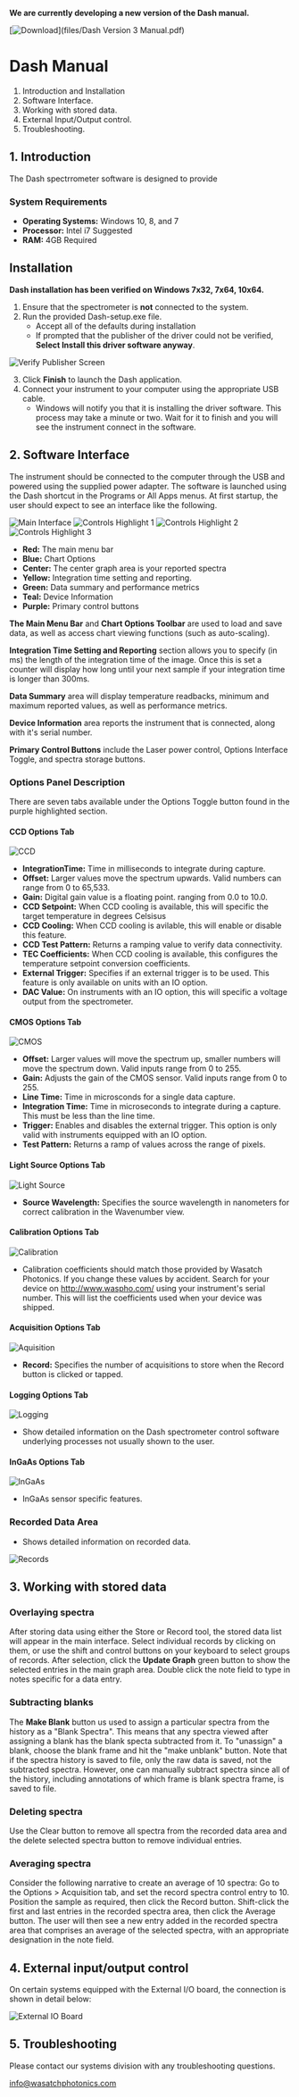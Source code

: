 **We are currently developing a new version of the Dash manual.**

[![Download](images/dash_pdf_download.png)](files/Dash Version 3 Manual.pdf)

# Dash Manual
1. Introduction and Installation
2. Software Interface.
3. Working with stored data.
4. External Input/Output control.
5. Troubleshooting.


## 1. Introduction

The Dash spectrrometer software is designed to provide 

### System Requirements
- **Operating Systems:** Windows 10, 8, and 7
- **Processor:** Intel i7 Suggested
- **RAM:** 4GB Required

## Installation
**Dash installation has been verified on Windows 7x32, 7x64, 10x64.**

1. Ensure that the spectrometer is **not** connected to the system.
2. Run the provided Dash-setup.exe file.
    - Accept all of the defaults during installation
    - If prompted that the publisher of the driver could not be verified, **Select Install this driver software anyway**.
    
![Verify Publisher Screen](images/verify.png)

3. Click **Finish** to launch the Dash application.
4. Connect your instrument to your computer using the appropriate USB cable. 
    - Windows will notify you that it is installing the driver software. This process may take a minute or two. Wait for it to finish and you will see the instrument connect in the software.
    
## 2. Software Interface
The instrument should be connected to the computer through the USB and powered using the supplied power adapter. The software is launched using the Dash shortcut in the Programs or All Apps menus. At first startup, the user should expect to see an interface like the following.

![Main Interface](images/gui_small.png)
![Controls Highlight 1](images/gui_1.png)
![Controls Highlight 2](images/gui_2.png)
![Controls Highlight 3](images/gui_3.png)

- **Red:** The main menu bar
- **Blue:** Chart Options
- **Center:** The center graph area is your reported spectra
- **Yellow:** Integration time setting and reporting.
- **Green:** Data summary and performance metrics
- **Teal:** Device Information
- **Purple:** Primary control buttons

**The Main Menu Bar** and **Chart Options Toolbar** are used to load and save data, as well as access chart viewing functions (such as auto-scaling).

**Integration Time Setting and Reporting** section allows you to specify (in ms) the length of the integration time of the image. Once this is set a counter will display how long until your next sample if your integration time is longer than 300ms.

**Data Summary** area will display temperature readbacks, minimum and maximum reported values, as well as performance metrics. 

**Device Information** area reports the instrument that is connected, along with it's serial number.

**Primary Control Buttons** include the Laser power control, Options Interface Toggle, and spectra storage buttons.

### Options Panel Description
There are seven tabs available under the Options Toggle button found in the purple highlighted section.

#### CCD Options Tab
![CCD](images/options_ccd.png)
- **IntegrationTime:** Time in milliseconds to integrate during capture.
- **Offset:** Larger values move the spectrum upwards. Valid numbers can range from 0 to 65,533.
- **Gain:** Digital gain value is a floating point. ranging from 0.0 to 10.0.
- **CCD Setpoint:** When CCD cooling is available, this will specific the target temperature in degrees Celsisus
- **CCD Cooling:** When CCD cooling is avilable, this will enable or disable this feature.
- **CCD Test Pattern:** Returns a ramping value to verify data connectivity.
- **TEC Coefficients:** When CCD cooling is available, this configures the temperature setpoint conversion coefficients.
- **External Trigger:** Specifies if an external trigger is to be used. This feature is only available on units with an IO option.
- **DAC Value:** On instruments with an IO option, this will specific a voltage output from the spectrometer.

#### CMOS Options Tab
![CMOS](images/options_cmos.png)
- **Offset:** Larger values will move the spectrum up, smaller numbers will move the spectrum down. Valid inputs range from 0 to 255.
- **Gain:** Adjusts the gain of the CMOS sensor. Valid inputs range from 0 to 255.
- **Line Time:** Time in microsconds for a single data capture.
- **Integration  Time:** Time in microseconds to integrate during a capture. This must be less than the line time.
- **Trigger:** Enables and disables the external trigger. This option is only valid with instruments equipped with an IO option.
- **Test Pattern:** Returns a ramp of values across the range of pixels.

#### Light Source Options Tab
![Light Source](images/options_light_source.png)
- **Source Wavelength:** Specifies the source wavelength in nanometers for correct calibration in the Wavenumber view.

#### Calibration Options Tab
![Calibration](images/options_calibrate.png)
- Calibration coefficients should match those provided by Wasatch Photonics. If you change these values by accident. Search for your device on http://www.waspho.com/ using your instrument's serial number. This will list the coefficients used when your device was shipped.

#### Acquisition Options Tab
![Aquisition](images/options_acquire.png)
- **Record:** Specifies the number of acquisitions to store when the Record button is clicked or tapped.

#### Logging Options Tab
![Logging](images/options_logging.png)
- Show detailed information on the Dash spectrometer control software underlying processes not usually shown to the user.

#### InGaAs Options Tab
![InGaAs](images/options_ingaas.png)
- InGaAs sensor specific features.

### Recorded Data Area
- Shows detailed information on recorded data.

![Records](images/record_area.png) 

## 3. Working with stored data

### Overlaying spectra
After storing data using either the Store or Record tool, the stored data list will appear in the main interface. Select individual records by clicking on them, or use the shift and control buttons on your keyboard to select groups of records. After selection, click the **Update Graph** green button to show the selected entries in the main graph area. Double click the note field to type in notes specific for a data entry.

### Subtracting blanks
The **Make Blank** button us used to assign a particular spectra from the history as a "Blank Spectra". This means that any spectra viewed after assigning a blank has the blank specta subtracted from it. To "unassign" a blank, choose the blank frame and hit the "make unblank" button. Note that if the spectra history is saved to file, only the raw data is saved, not the subtracted spectra. However, one can manually subtract spectra since all of the history, including annotations of which frame is blank spectra frame, is saved to file.

### Deleting spectra
Use the Clear button to remove all spectra from the recorded data area and the delete selected spectra button to remove individual entries.

### Averaging spectra
Consider the following narrative to create an average of 10 spectra: Go to the Options > Acquisition tab, and set the record spectra control entry to 10. Position the sample as required, then click the Record button. Shift-click the first and last entries in the recorded spectra area, then click the Average button. The user will then see a new entry added in the recorded spectra area that comprises an average of the selected spectra, with an appropriate designation in the note field.

## 4. External input/output control
On certain systems equipped with the External I/O board, the connection is shown in detail below:

![External IO Board](images/io.png) 

## 5. Troubleshooting
Please contact our systems division with any troubleshooting questions.

info@wasatchphotonics.com 

